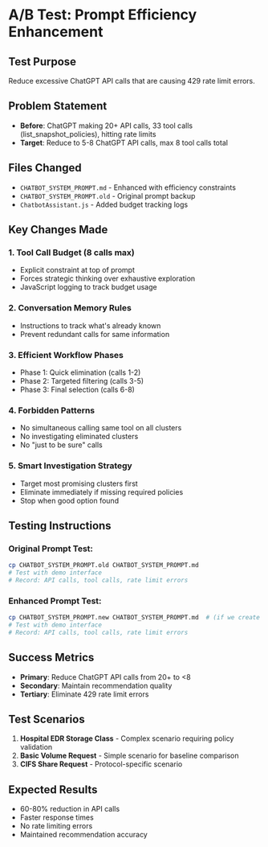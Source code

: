# A/B Test: Prompt Efficiency Enhancement

## Test Purpose
Reduce excessive ChatGPT API calls that are causing 429 rate limit errors.

## Problem Statement  
- **Before**: ChatGPT making 20+ API calls, 33 tool calls (list_snapshot_policies), hitting rate limits
- **Target**: Reduce to 5-8 ChatGPT API calls, max 8 tool calls total

## Files Changed
- `CHATBOT_SYSTEM_PROMPT.md` - Enhanced with efficiency constraints
- `CHATBOT_SYSTEM_PROMPT.old` - Original prompt backup
- `ChatbotAssistant.js` - Added budget tracking logs

## Key Changes Made

### 1. Tool Call Budget (8 calls max)
- Explicit constraint at top of prompt
- Forces strategic thinking over exhaustive exploration
- JavaScript logging to track budget usage

### 2. Conversation Memory Rules
- Instructions to track what's already known
- Prevent redundant calls for same information

### 3. Efficient Workflow Phases
- Phase 1: Quick elimination (calls 1-2)
- Phase 2: Targeted filtering (calls 3-5)  
- Phase 3: Final selection (calls 6-8)

### 4. Forbidden Patterns
- No simultaneous calling same tool on all clusters
- No investigating eliminated clusters
- No "just to be sure" calls

### 5. Smart Investigation Strategy
- Target most promising clusters first
- Eliminate immediately if missing required policies
- Stop when good option found

## Testing Instructions

### Original Prompt Test:
```bash
cp CHATBOT_SYSTEM_PROMPT.old CHATBOT_SYSTEM_PROMPT.md
# Test with demo interface
# Record: API calls, tool calls, rate limit errors
```

### Enhanced Prompt Test:  
```bash
cp CHATBOT_SYSTEM_PROMPT.new CHATBOT_SYSTEM_PROMPT.md  # (if we create this)
# Test with demo interface
# Record: API calls, tool calls, rate limit errors
```

## Success Metrics
- **Primary**: Reduce ChatGPT API calls from 20+ to <8
- **Secondary**: Maintain recommendation quality
- **Tertiary**: Eliminate 429 rate limit errors

## Test Scenarios
1. **Hospital EDR Storage Class** - Complex scenario requiring policy validation
2. **Basic Volume Request** - Simple scenario for baseline comparison
3. **CIFS Share Request** - Protocol-specific scenario

## Expected Results
- 60-80% reduction in API calls
- Faster response times  
- No rate limiting errors
- Maintained recommendation accuracy